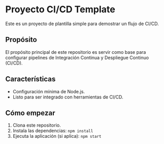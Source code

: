 # Proyecto CI/CD Template

Este es un proyecto de plantilla simple para demostrar un flujo de CI/CD.

## Propósito

El propósito principal de este repositorio es servir como base para configurar pipelines de Integración Continua y Despliegue Continuo (CI/CD).

## Características

- Configuración mínima de Node.js.
- Listo para ser integrado con herramientas de CI/CD.

## Cómo empezar

1. Clona este repositorio.
2. Instala las dependencias: `npm install`
3. Ejecuta la aplicación (si aplica): `npm start`